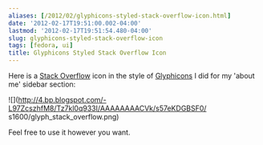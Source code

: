 ```yaml
---
aliases: [/2012/02/glyphicons-styled-stack-overflow-icon.html]
date: '2012-02-17T19:51:00.002-04:00'
lastmod: '2012-02-17T19:51:54.480-04:00'
slug: glyphicons-styled-stack-overflow-icon
tags: [fedora, ui]
title: Glyphicons Styled Stack Overflow Icon
---
```


 Here is a [Stack Overflow](http://stackoverflow.com/) icon in the style of
[Glyphicons](http://www.glyphicons.com/) I did for my 'about me' sidebar
section:  

![](http://4.bp.blogspot.com/-L97ZcszhfM8/Tz7kl0q933I/AAAAAAAACVk/s57eKDGBSF0/
s1600/glyph_stack_overflow.png)

Feel free to use it however you want.

